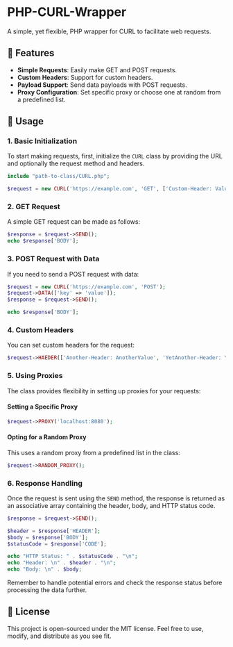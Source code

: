 # PHP-CURL-Wrapper

A simple, yet flexible, PHP wrapper for CURL to facilitate web requests.

## 🌟 Features

- **Simple Requests**: Easily make GET and POST requests.
- **Custom Headers**: Support for custom headers.
- **Payload Support**: Send data payloads with POST requests.
- **Proxy Configuration**: Set specific proxy or choose one at random from a predefined list.

## 🚀 Usage

### 1. Basic Initialization

To start making requests, first, initialize the `CURL` class by providing the URL and optionally the request method and headers.

```php
include "path-to-class/CURL.php";

$request = new CURL('https://example.com', 'GET', ['Custom-Header: Value']);
```

### 2. GET Request

A simple GET request can be made as follows:

```php
$response = $request->SEND();
echo $response['BODY'];
```

### 3. POST Request with Data

If you need to send a POST request with data:

```php
$request = new CURL('https://example.com', 'POST');
$request->DATA(['key' => 'value']);
$response = $request->SEND();

echo $response['BODY'];
```

### 4. Custom Headers

You can set custom headers for the request:

```php
$request->HAEDER(['Another-Header: AnotherValue', 'YetAnother-Header: YetAnotherValue']);
```

### 5. Using Proxies

The class provides flexibility in setting up proxies for your requests:

#### Setting a Specific Proxy

```php
$request->PROXY('localhost:8080');
```

#### Opting for a Random Proxy

This uses a random proxy from a predefined list in the class:

```php
$request->RANDOM_PROXY();
```

### 6. Response Handling

Once the request is sent using the `SEND` method, the response is returned as an associative array containing the header, body, and HTTP status code.

```php
$response = $request->SEND();

$header = $response['HEADER'];
$body = $response['BODY'];
$statusCode = $response['CODE'];

echo "HTTP Status: " . $statusCode . "\n";
echo "Header: \n" . $header . "\n";
echo "Body: \n" . $body;
```

Remember to handle potential errors and check the response status before processing the data further.

## 📜 License

This project is open-sourced under the MIT license. Feel free to use, modify, and distribute as you see fit.
